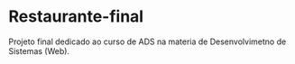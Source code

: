 # Restaurante-final
Projeto final dedicado ao curso de ADS na materia de Desenvolvimetno de Sistemas (Web).

